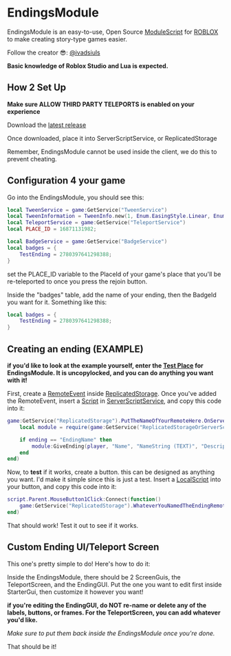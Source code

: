 # EndingsModule
EndingsModule is an easy-to-use, Open Source [ModuleScript](https://create.roblox.com/docs/reference/engine/classes/ModuleScript) for [ROBLOX](https://roblox.com/) to make creating story-type games easier.

Follow the creator 😎: [@ivadsiuls](https://www.roblox.com/users/5048508312/profile)


**Basic knowledge of Roblox Studio and Lua is expected.**

## How 2 Set Up

**Make sure ALLOW THIRD PARTY TELEPORTS is enabled on your experience**

Download the [latest release](https://github.com/ivadsiuls/EndingsModule/releases)

Once downloaded, place it into ServerScriptService, or ReplicatedStorage

Remember, EndingsModule cannot be used inside the client, we do this to prevent cheating.

## Configuration 4 your game

Go into the EndingsModule, you should see this:

```lua
local TweenService = game:GetService("TweenService")
local TweenInformation = TweenInfo.new(1, Enum.EasingStyle.Linear, Enum.EasingDirection.Out, 0, false, 0)
local TeleportService = game:GetService("TeleportService")
local PLACE_ID = 16871131982;

local BadgeService = game:GetService("BadgeService")
local badges = {
	TestEnding = 2780397641298388;
}
```

set the PLACE_ID variable to the PlaceId of your game's place that you'll be re-teleported to once you press the rejoin button.

Inside the "badges" table, add the name of your ending, then the BadgeId you want for it. Something like this:

```lua
local badges = {
	TestEnding = 2780397641298388;
}
```



## Creating an ending (EXAMPLE)

**if you'd like to look at the example yourself, enter the [Test Place](https://www.roblox.com/games/16871131982/EndingModule-Test-Place) for EndingsModule. It is uncopylocked, and you can do anything you want with it!**

First, create a [RemoteEvent](https://create.roblox.com/docs/reference/engine/classes/RemoteEvent) inside [ReplicatedStorage](https://create.roblox.com/docs/reference/engine/classes/ReplicatedStorage).
Once you've added  the RemoteEvent, insert a [Script](https://create.roblox.com/docs/reference/engine/classes/Script) in [ServerScriptService](https://create.roblox.com/docs/reference/engine/classes/ServerScriptService), and copy this code into it:

```lua
game:GetService("ReplicatedStorage").PutTheNameOfYourRemoteHere.OnServerEvent:Connect(function(player, ending)
	local module = require(game:GetService("ReplicatedStorageOrServerScriptService"):FindFirstChild("WhateverYouNamedEndingModuleAs"))

	if ending == "EndingName" then
		module:GiveEnding(player, "Name", "NameString (TEXT)", "Description", "hint (OPTIONAL)")
	end
end)
```

Now, to **test** if it works, create a button. this can be designed as anything you want. I'd make it simple since this is just a test.
Insert a [LocalScript](https://create.roblox.com/docs/reference/engine/classes/LocalScript) into your button, and copy this code into it:

```lua
script.Parent.MouseButton1Click:Connect(function()
	game:GetService("ReplicatedStorage").WhateverYouNamedTheEndingRemoteAs:FireServer("EndingName")
end)
```
That should work! Test it out to see if it works.

## Custom Ending UI/Teleport Screen

This one's pretty simple to do! Here's how to do it:

Inside the EndingsModule, there should be 2 ScreenGuis, the TeleportScreen, and the EndingGUI.
Put the one you want to edit first inside StarterGui, then customize it however you want!

**if you're editing the EndingGUI, do NOT re-name or delete any of the labels, buttons, or frames. For the TeleportScreen, you can add whatever you'd like.**

*Make sure to put them back inside the EndingsModule once you're done.*

That should be it!


